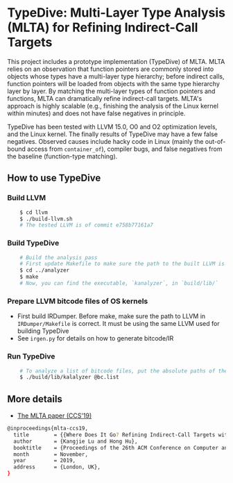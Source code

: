 # TypeDive: Multi-Layer Type Analysis (MLTA) for Refining Indirect-Call Targets 

This project includes a prototype implementation (TypeDive) of MLTA.
MLTA relies on an observation that function pointers are commonly
stored into objects whose types have a multi-layer type hierarchy;
before indirect calls, function pointers will be loaded from objects
with the same type hierarchy layer by layer.  By matching the
multi-layer types of function pointers and functions, MLTA can
dramatically refine indirect-call targets.  MLTA's approach is highly
scalable (e.g., finishing the analysis of the Linux kernel within
minutes) and does not have false negatives in principle. 


TypeDive has been tested with LLVM 15.0, O0 and O2 optimization
levels, and the Linux kernel. The finally results of TypeDive may
have a few false negatives. Observed causes include hacky code in
Linux (mainly the out-of-bound access from `container_of`), compiler
bugs, and false negatives from the baseline (function-type matching). 


## How to use TypeDive

### Build LLVM 
```sh 
	$ cd llvm 
	$ ./build-llvm.sh 
	# The tested LLVM is of commit e758b77161a7 
```

### Build TypeDive 
```sh 
	# Build the analysis pass 
	# First update Makefile to make sure the path to the built LLVM is correct
	$ cd ../analyzer 
	$ make 
	# Now, you can find the executable, `kanalyzer`, in `build/lib/`
```
 
### Prepare LLVM bitcode files of OS kernels

* First build IRDumper. Before make, make sure the path to LLVM in
	`IRDumper/Makefile` is correct. It must be using the same LLVM used
	for building TypeDive
* See `irgen.py` for details on how to generate bitcode/IR

### Run TypeDive
```sh
	# To analyze a list of bitcode files, put the absolute paths of the bitcode files in a file, say "bc.list", then run:
	$ ./build/lib/kalalyzer @bc.list
```

## More details
* [The MLTA paper (CCS'19)](https://www-users.cse.umn.edu/~kjlu/papers/mlta.pdf)
```sh
@inproceedings{mlta-ccs19,
  title        = {{Where Does It Go? Refining Indirect-Call Targets with Multi-Layer Type Analysis}},
  author       = {Kangjie Lu and Hong Hu},
  booktitle    = {Proceedings of the 26th ACM Conference on Computer and Communications Security (CCS)},
  month        = November,
  year         = 2019,
  address      = {London, UK},
}
```
